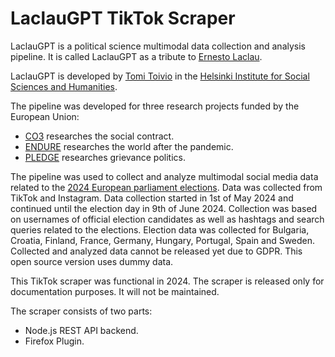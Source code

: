 # LaclauGPT TikTok Scraper

LaclauGPT is a political science multimodal data collection and analysis pipeline. It is called LaclauGPT as a tribute to [Ernesto Laclau](https://en.wikipedia.org/wiki/Ernesto_Laclau).

LaclauGPT is developed by [Tomi Toivio](mailto:tomi.toivio@helsinki.fi) in the [Helsinki Institute for Social Sciences and Humanities](https://www.helsinki.fi/en/helsinki-institute-social-sciences-and-humanities).

The pipeline was developed for three research projects funded by the European Union:
* [CO3](https://www.co3socialcontract.eu/) researches the social contract. 
* [ENDURE](https://www.endure-project.org/​) researches the world after the pandemic. 
* [PLEDGE](https://www.pledgeproject.eu/​) researches grievance politics.

The pipeline was used to collect and analyze multimodal social media data related to the [2024 European parliament elections](https://en.wikipedia.org/wiki/2024_European_Parliament_election). Data was collected from TikTok and Instagram. Data collection started in 1st of May 2024 and continued until the election day in 9th of June 2024. Collection was based on usernames of official election candidates as well as hashtags and search queries related to the elections. Election data was collected for Bulgaria, Croatia, Finland, France, Germany, Hungary, Portugal, Spain and Sweden. Collected and analyzed data cannot be released yet due to GDPR. This open source version uses dummy data. 

This TikTok scraper was functional in 2024. The scraper is released only for documentation purposes. It will not be maintained.

The scraper consists of two parts: 

* Node.js REST API backend.
* Firefox Plugin.
